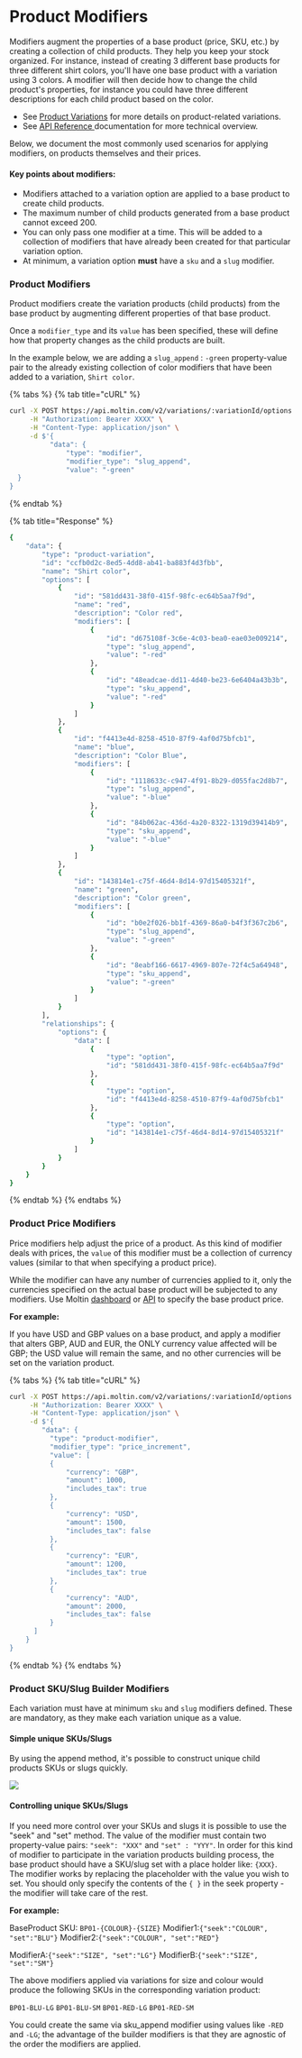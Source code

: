 # Product Modifiers

Modifiers augment the properties of a base product \(price, SKU, etc.\) by creating a collection of child products. They help you keep your stock organized. For instance, instead of creating 3 different base products for three different shirt colors, you'll have one base product with a variation using 3 colors. A modifier will then decide how to change the child product's properties, for instance you could have three different descriptions for each child product based on the color. 

* See [Product Variations](using-product-variations.md) for more details on product-related variations.
* See [API Reference ](https://docs.moltin.com/~/drafts/-LJYudcRbr7F0jcg1KME/primary/catalog/product-variations/modifiers)documentation for more technical overview.

Below, we document the most commonly used scenarios for applying modifiers, on products themselves and their prices.

#### Key points about modifiers:

* Modifiers attached to a variation option are applied to a base product to create child products.
* The maximum number of child products generated from a base product cannot exceed 200.
* You can only pass one modifier at a time. This will be added to a collection of modifiers that have already been created for that particular variation option.
* At minimum,  a variation option **must** have a  `sku` and a `slug` modifier.

### Product Modifiers

Product modifiers create the variation products \(child products\) from the base product by augmenting different properties of that base product. 

Once a `modifier_type` and its `value` has been specified, these will define how that property changes as the child products are built.

In the example below, we are adding a `slug_append` : `-green` property-value pair to the already existing collection of color modifiers that have been added to a variation, `Shirt color`.

{% tabs %}
{% tab title="cURL" %}
```bash
curl -X POST https://api.moltin.com/v2/variations/:variationId/options \
     -H "Authorization: Bearer XXXX" \
     -H "Content-Type: application/json" \
     -d $'{
          "data": {
              "type": "modifier",
              "modifier_type": "slug_append",
              "value": "-green"
  }
} 
```
{% endtab %}

{% tab title="Response" %}
```bash
{
    "data": {
        "type": "product-variation",
        "id": "ccfb0d2c-8ed5-4dd8-ab41-ba883f4d3fbb",
        "name": "Shirt color",
        "options": [
            {
                "id": "581dd431-38f0-415f-98fc-ec64b5aa7f9d",
                "name": "red",
                "description": "Color red",
                "modifiers": [
                    {
                        "id": "d675108f-3c6e-4c03-bea0-eae03e009214",
                        "type": "slug_append",
                        "value": "-red"
                    },
                    {
                        "id": "48eadcae-dd11-4d40-be23-6e6404a43b3b",
                        "type": "sku_append",
                        "value": "-red"
                    }
                ]
            },
            {
                "id": "f4413e4d-8258-4510-87f9-4af0d75bfcb1",
                "name": "blue",
                "description": "Color Blue",
                "modifiers": [
                    {
                        "id": "1118633c-c947-4f91-8b29-d055fac2d8b7",
                        "type": "slug_append",
                        "value": "-blue"
                    },
                    {
                        "id": "84b062ac-436d-4a20-8322-1319d39414b9",
                        "type": "sku_append",
                        "value": "-blue"
                    }
                ]
            },
            {
                "id": "143814e1-c75f-46d4-8d14-97d15405321f",
                "name": "green",
                "description": "Color green",
                "modifiers": [
                    {
                        "id": "b0e2f026-bb1f-4369-86a0-b4f3f367c2b6",
                        "type": "slug_append",
                        "value": "-green"
                    },
                    {
                        "id": "8eabf166-6617-4969-807e-72f4c5a64948",
                        "type": "sku_append",
                        "value": "-green"
                    }
                ]
            }
        ],
        "relationships": {
            "options": {
                "data": [
                    {
                        "type": "option",
                        "id": "581dd431-38f0-415f-98fc-ec64b5aa7f9d"
                    },
                    {
                        "type": "option",
                        "id": "f4413e4d-8258-4510-87f9-4af0d75bfcb1"
                    },
                    {
                        "type": "option",
                        "id": "143814e1-c75f-46d4-8d14-97d15405321f"
                    }
                ]
            }
        }
    }
}
```
{% endtab %}
{% endtabs %}

### Product Price Modifiers

Price modifiers help adjust the price of a product. As this kind of modifier deals with prices, the `value` of this modifier must be a collection of currency values \(similar to that when specifying a product price\). 

While the modifier can have any number of currencies applied to it, only the currencies specified on the actual base product will be subjected to any modifiers. Use Moltin [dashboard](https://dashboard.moltin.com) or [API](https://docs.moltin.com/~/drafts/-LJYudcRbr7F0jcg1KME/primary/catalog/products) to specify the base product price.

**For example:**

If you have USD and GBP values on a base product, and apply a modifier that alters GBP, AUD and EUR, the ONLY currency value affected will be GBP; the USD value will remain the same, and no other currencies will be set on the variation product.

{% tabs %}
{% tab title="cURL" %}
```bash
curl -X POST https://api.moltin.com/v2/variations/:variationId/options \
     -H "Authorization: Bearer XXXX" \
     -H "Content-Type: application/json" \
     -d $'{
        "data": {
          "type": "product-modifier",
          "modifier_type": "price_increment",
          "value": [
          {
              "currency": "GBP",
              "amount": 1000,
              "includes_tax": true
          },
          {
              "currency": "USD",
              "amount": 1500,
              "includes_tax": false
          },
          {
              "currency": "EUR",
              "amount": 1200,
              "includes_tax": true
          },
          {
              "currency": "AUD",
              "amount": 2000,
              "includes_tax": false
          }
      ]
    }
}
```
{% endtab %}
{% endtabs %}

### Product SKU/Slug Builder Modifiers

Each variation must have at minimum `sku` and `slug` modifiers defined. These are mandatory, as they make each variation unique as a value.

#### Simple unique SKUs/Slugs

By using the append method, it's possible to construct unique child products SKUs or slugs quickly.

![](../../.gitbook/assets/variations-explanation-2x-1.png)

#### Controlling unique SKUs/Slugs

If you need more control over your SKUs and slugs it is possible to use the "seek" and "set" method. The value of the modifier must contain two property-value pairs: `"seek": "XXX"` and `"set" : "YYY"`. In order for this kind of modifier to participate in the variation products building process, the base product should have a SKU/slug set with a place holder like: `{XXX}`. The modifier works by replacing the placeholder with the value you wish to set. You should only specify the contents of the `{ }` in the seek property - the modifier will take care of the rest.

**For example:**

BaseProduct SKU: `BP01-{COLOUR}-{SIZE}` Modifier1:`{"seek":"COLOUR", "set":"BLU"}` Modifier2:`{"seek":"COLOUR", "set":"RED"}`

ModifierA:`{"seek":"SIZE", "set":"LG"}` ModifierB:`{"seek":"SIZE", "set":"SM"}`

The above modifiers applied via variations for size and colour would produce the following SKUs in the corresponding variation product:

`BP01-BLU-LG` `BP01-BLU-SM` `BP01-RED-LG` `BP01-RED-SM`

You could create the same via sku\_append modifier using values like `-RED` and `-LG`; the advantage of the builder modifiers is that they are agnostic of the order the modifiers are applied.

